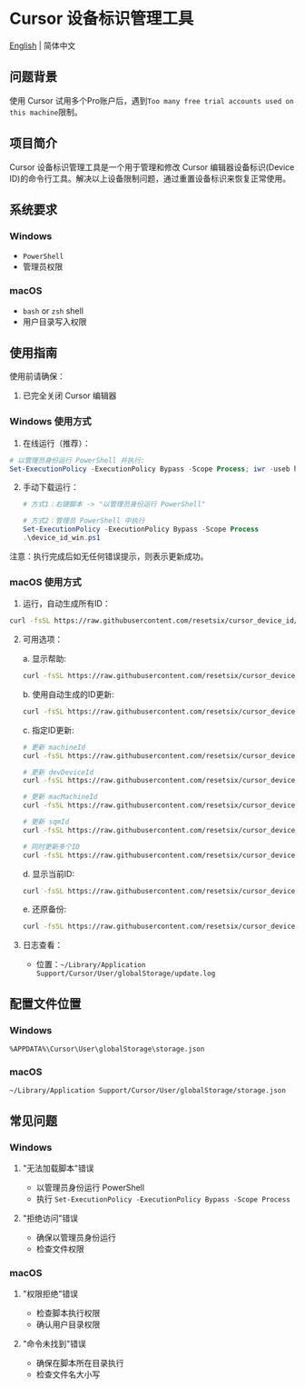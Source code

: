 # Cursor 设备标识管理工具

[English](README.md) | 简体中文

## 问题背景

使用 Cursor 试用多个Pro账户后，遇到`Too many free trial accounts used on this machine`限制。

## 项目简介

Cursor 设备标识管理工具是一个用于管理和修改 Cursor 编辑器设备标识(Device ID)的命令行工具。解决以上设备限制问题，通过重置设备标识来恢复正常使用。

## 系统要求

### Windows

- `PowerShell`
- 管理员权限

### macOS

- `bash` or `zsh` shell
- 用户目录写入权限

## 使用指南

使用前请确保：

1. 已完全关闭 Cursor 编辑器

### Windows 使用方式

1. 在线运行（推荐）：

```powershell
# 以管理员身份运行 PowerShell 并执行:
Set-ExecutionPolicy -ExecutionPolicy Bypass -Scope Process; iwr -useb https://raw.githubusercontent.com/resetsix/cursor_device_id/main/device_id_win.ps1 | iex
```

2. 手动下载运行：

   ```powershell
   # 方式1：右键脚本 -> "以管理员身份运行 PowerShell"

   # 方式2：管理员 PowerShell 中执行
   Set-ExecutionPolicy -ExecutionPolicy Bypass -Scope Process
   .\device_id_win.ps1
   ```

注意：执行完成后如无任何错误提示，则表示更新成功。

### macOS 使用方式

1. 运行，自动生成所有ID：

```bash
curl -fsSL https://raw.githubusercontent.com/resetsix/cursor_device_id/refs/heads/main/device_id_mac.sh | bash
```

2. 可用选项：

   a. 显示帮助:
   ```bash
   curl -fsSL https://raw.githubusercontent.com/resetsix/cursor_device_id/refs/heads/main/device_id_mac.sh | bash -s -- --help
   ```

   b. 使用自动生成的ID更新:
   ```bash
   curl -fsSL https://raw.githubusercontent.com/resetsix/cursor_device_id/refs/heads/main/device_id_mac.sh | bash
   ```

   c. 指定ID更新:
   ```bash
   # 更新 machineId
   curl -fsSL https://raw.githubusercontent.com/resetsix/cursor_device_id/refs/heads/main/device_id_mac.sh | bash -s -- -m <machine-id>
   
   # 更新 devDeviceId
   curl -fsSL https://raw.githubusercontent.com/resetsix/cursor_device_id/refs/heads/main/device_id_mac.sh | bash -s -- -d <dev-id>
   
   # 更新 macMachineId
   curl -fsSL https://raw.githubusercontent.com/resetsix/cursor_device_id/refs/heads/main/device_id_mac.sh | bash -s -- -c <mac-id>
   
   # 更新 sqmId
   curl -fsSL https://raw.githubusercontent.com/resetsix/cursor_device_id/refs/heads/main/device_id_mac.sh | bash -s -- -s <sqm-id>
   
   # 同时更新多个ID
   curl -fsSL https://raw.githubusercontent.com/resetsix/cursor_device_id/refs/heads/main/device_id_mac.sh | bash -s -- -m <machine-id> -d <dev-id> -c <mac-id> -s <sqm-id>
   ```

   d. 显示当前ID:
   ```bash
   curl -fsSL https://raw.githubusercontent.com/resetsix/cursor_device_id/refs/heads/main/device_id_mac.sh | bash -s -- --show
   ```

   e. 还原备份:
   ```bash
   curl -fsSL https://raw.githubusercontent.com/resetsix/cursor_device_id/refs/heads/main/device_id_mac.sh | bash -s -- --restore
   ```

3. 日志查看：
   - 位置：`~/Library/Application Support/Cursor/User/globalStorage/update.log`

## 配置文件位置

### Windows

```
%APPDATA%\Cursor\User\globalStorage\storage.json
```

### macOS

```
~/Library/Application Support/Cursor/User/globalStorage/storage.json
```

## 常见问题

### Windows

1. "无法加载脚本"错误

   - 以管理员身份运行 PowerShell
   - 执行 `Set-ExecutionPolicy -ExecutionPolicy Bypass -Scope Process`

2. "拒绝访问"错误
   - 确保以管理员身份运行
   - 检查文件权限

### macOS

1. "权限拒绝"错误

   - 检查脚本执行权限
   - 确认用户目录权限

2. "命令未找到"错误
   - 确保在脚本所在目录执行
   - 检查文件名大小写
